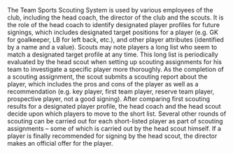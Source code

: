 The Team Sports Scouting System is used by various employees of the club, including the head coach, the director of the club and the scouts. It is the role of the head coach to identify designated player profiles for future signings, which includes designated target positions for a player (e.g. GK for goalkeeper, LB for left back, etc.), and other player attributes (identified by a name and a value). 
Scouts may note players a long list who seem to match a designated target profile at any time. This long list is periodically evaluated by the head scout when setting up scouting assignments for his team to investigate a specific player more thoroughly. As the completion of a scouting assignment, the scout submits a scouting report about the player, which includes the pros and cons of the player as well as a recommendation (e.g. key player, first team player, reserve team player, prospective player, not a good signing). 
After comparing first scouting results for a designated player profile, the head coach and the head scout decide upon which players to move to the short list. Several other rounds of scouting can be carried out for each short-listed player as part of scouting assignments – some of which is carried out by the head scout himself. If a player is finally recommended for signing by the head scout, the director makes an official offer for the player.